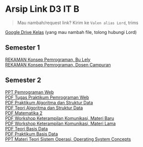 # Arsip Link D3 IT B
>Mau nambah/request link? Kirim ke `Valen alias Lord`, trims

[Google Drive Kelas](https://drive.google.com/drive/u/0/folders/1_85kSLSrTfN0uSguedeU2T6V2_FkrZYP) (yang mau nambah file, tolong hubungi Lord)  
## Semester 1
[REKAMAN Konsep Pemrograman, Bu Lely](http://bit.ly/KP-D3B-Video)  
[REKAMAN Konsep Pemrograman, Dosen Campuran](https://bit.ly/Video-MK-Konsep-Pemrograman)  

## Semester 2
[PPT Pemrograman Web](https://drive.google.com/file/d/1DpXu4qCmCZWgO3cWf2ao2fqhAO50wbaJ/view?usp=sharing)  
[PDF Tugas Praktikum Pemrograman Web](http://moko.lecturer.pens.ac.id/file/PemroWeb/)  
[PDF Praktikum Algoritma dan Struktur Data](http://arna.lecturer.pens.ac.id/Praktikum_ASD/)  
[PDF Teori Algoritma dan Struktur Data](http://arna.lecturer.pens.ac.id/Modul_ASD/)  
[PDF Matematika 2](https://drive.google.com/drive/folders/1y_KE4HYHnx0n2i7Zhsnc9y_vBNXl8uri)  
[PDF Workshop Keterampilan Komunikasi, Materi Baru](https://bit.ly/Ketrampilan_Komunikasi)  
[PDF Workshop Keterampilan Komunikasi, Materi Lama](http://bit.ly/Ketrampilan-Komunikasi_Rengga)  
[PDF Teori Basis Data](https://drive.google.com/drive/folders/1c8ex0RtoRb341wlLpkrbTOMCBMX7P5SN?usp=sharing)  
[PDF Praktikum Basis Data](https://drive.google.com/drive/folders/18RSzERrvW8o36aPU5bY2o0nCoLGftV1b?usp=sharing)  
[PPT Materi Teori Sistem Operasi, Operating System Concepts](https://codex.cs.yale.edu/avi/courses/CS-423/slides/index.html)  
